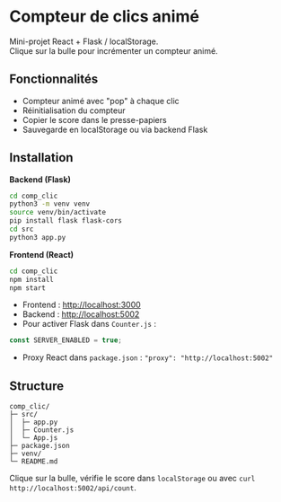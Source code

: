 # Compteur de clics animé

Mini-projet React + Flask / localStorage.  
Clique sur la bulle pour incrémenter un compteur animé.

## Fonctionnalités
- Compteur animé avec "pop" à chaque clic
- Réinitialisation du compteur
- Copier le score dans le presse-papiers
- Sauvegarde en localStorage ou via backend Flask

## Installation

**Backend (Flask)**
```bash
cd comp_clic
python3 -m venv venv
source venv/bin/activate
pip install flask flask-cors
cd src
python3 app.py
````

**Frontend (React)**

```bash
cd comp_clic
npm install
npm start
```

* Frontend : [http://localhost:3000](http://localhost:3000)
* Backend : [http://localhost:5002](http://localhost:5002)
* Pour activer Flask dans `Counter.js` :

```js
const SERVER_ENABLED = true;
```

* Proxy React dans `package.json` : `"proxy": "http://localhost:5002"`

## Structure

```
comp_clic/
├─ src/
│  ├─ app.py
│  ├─ Counter.js
│  └─ App.js
├─ package.json
├─ venv/
└─ README.md
```
 Clique sur la bulle, vérifie le score dans `localStorage` ou avec `curl http://localhost:5002/api/count`.

```



